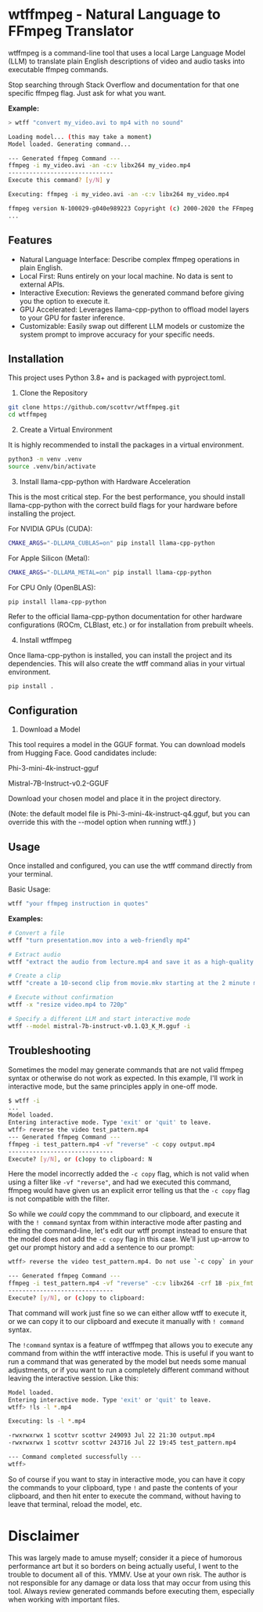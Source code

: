 # wtffmpeg - Natural Language to FFmpeg Translator
wtffmpeg is a command-line tool that uses a local Large Language Model (LLM) to translate plain English descriptions of video and audio tasks into executable ffmpeg commands.

Stop searching through Stack Overflow and documentation for that one specific ffmpeg flag. Just ask for what you want.

**Example:**
```bash
> wtff "convert my_video.avi to mp4 with no sound"

Loading model... (this may take a moment)
Model loaded. Generating command...

--- Generated ffmpeg Command ---
ffmpeg -i my_video.avi -an -c:v libx264 my_video.mp4
------------------------------
Execute this command? [y/N] y

Executing: ffmpeg -i my_video.avi -an -c:v libx264 my_video.mp4

ffmpeg version N-100029-g040e989223 Copyright (c) 2000-2020 the FFmpeg developers
...
```

## Features
- Natural Language Interface: Describe complex ffmpeg operations in plain English.
- Local First: Runs entirely on your local machine. No data is sent to external APIs.
- Interactive Execution: Reviews the generated command before giving you the option to execute it.
- GPU Accelerated: Leverages llama-cpp-python to offload model layers to your GPU for faster inference.
- Customizable: Easily swap out different LLM models or customize the system prompt to improve accuracy for your specific needs.

## Installation
This project uses Python 3.8+ and is packaged with pyproject.toml.

1. Clone the Repository

```bash
git clone https://github.com/scottvr/wtffmpeg.git
cd wtffmpeg
```

2. Create a Virtual Environment

It is highly recommended to install the packages in a virtual environment.
```bash
python3 -m venv .venv
source .venv/bin/activate
```

3. Install llama-cpp-python with Hardware Acceleration

This is the most critical step. For the best performance, you should install llama-cpp-python with the correct build flags for your hardware before installing the project.

For NVIDIA GPUs (CUDA):
```bash
CMAKE_ARGS="-DLLAMA_CUBLAS=on" pip install llama-cpp-python
```

For Apple Silicon (Metal):
```bash
CMAKE_ARGS="-DLLAMA_METAL=on" pip install llama-cpp-python
```

For CPU Only (OpenBLAS):
```
pip install llama-cpp-python
```

Refer to the official llama-cpp-python documentation for other hardware configurations (ROCm, CLBlast, etc.) or for installation from prebuilt wheels.

4. Install wtffmpeg

Once llama-cpp-python is installed, you can install the project and its dependencies. This will also create the wtff command alias in your virtual environment.
```bash
pip install .
```

## Configuration
1. Download a Model
   
This tool requires a model in the GGUF format. You can download models from Hugging Face. Good candidates include:

Phi-3-mini-4k-instruct-gguf

Mistral-7B-Instruct-v0.2-GGUF

Download your chosen model and place it in the project directory.

(Note: the default model file is Phi-3-mini-4k-instruct-q4.gguf, but you can override this with the --model option when running wtff.)
)
## Usage
Once installed and configured, you can use the wtff command directly from your terminal.

Basic Usage:
```bash
wtff "your ffmpeg instruction in quotes"
```

**Examples:**
```bash
# Convert a file
wtff "turn presentation.mov into a web-friendly mp4"

# Extract audio
wtff "extract the audio from lecture.mp4 and save it as a high-quality mp3"

# Create a clip
wtff "create a 10-second clip from movie.mkv starting at the 2 minute mark"

# Execute without confirmation
wtff -x "resize video.mp4 to 720p"

# Specify a different LLM and start interactive mode
wtff --model mistral-7b-instruct-v0.1.Q3_K_M.gguf -i
```

## Troubleshooting

Sometimes the model may generate commands that are not valid ffmpeg syntax or otherwise do not work as expected. In this example, I'll work in interactive mode, but the same principles apply in one-off mode.

```bash
$ wtff -i
...
Model loaded.
Entering interactive mode. Type 'exit' or 'quit' to leave.
wtff> reverse the video test_pattern.mp4
--- Generated ffmpeg Command ---
ffmpeg -i test_pattern.mp4 -vf "reverse" -c copy output.mp4
------------------------------
Execute? [y/N], or (c)opy to clipboard: N
```

Here the model incorrectly added the `-c copy` flag, which is not valid when using a filter like `-vf "reverse"`, and had we executed this command, ffmpeg would have given us an explicit error telling us that the `-c copy` flag is not compatible with the filter. 

So while we *could* copy the commmand to our clipboard, and execute it with the `! command` syntax from within interactive mode after pasting and editing the command-line, let's edit our wtff prompt instead to ensure that the model does not add the `-c copy` flag in this case. We'll just up-arrow to get our prompt history and add a sentence to our prompt:

```bash
wtff> reverse the video test_pattern.mp4. Do not use `-c copy` in your command.

--- Generated ffmpeg Command ---
ffmpeg -i test_pattern.mp4 -vf "reverse" -c:v libx264 -crf 18 -pix_fmt yuv420p output.mp4
------------------------------
Execute? [y/N], or (c)opy to clipboard: 
```

That command will work just fine so we can either allow wtff to execute it, or we can copy it to our clipboard and execute it manually with `! command` syntax.

The `!command` syntax is a feature of wtffmpeg that allows you to execute any command from within the wtff interactive mode. This is useful if you want to run a command that was generated by the model but needs some manual adjustments, or if you want to run a completely different command without leaving the interactive session. Like this:

```bash
Model loaded.
Entering interactive mode. Type 'exit' or 'quit' to leave.
wtff> !ls -l *.mp4

Executing: ls -l *.mp4

-rwxrwxrwx 1 scottvr scottvr 249093 Jul 22 21:30 output.mp4
-rwxrwxrwx 1 scottvr scottvr 243716 Jul 22 19:45 test_pattern.mp4

--- Command completed successfully ---
wtff>
```

So of course if you want to stay in interactive mode, you can have it copy the commands to your clipboard, type `!` and paste the contents of your clipboard, and then hit enter to execute the command, without having to leave that terminal, reload the model, etc.

# Disclaimer

This was largely made to amuse myself; consider it a piece of humorous performance art but it so borders on being actually useful, I went to the trouble to document all of this. YMMV. Use at your own risk. The author is not responsible for any damage or data loss that may occur from using this tool. Always review generated commands before executing them, especially when working with important files.
